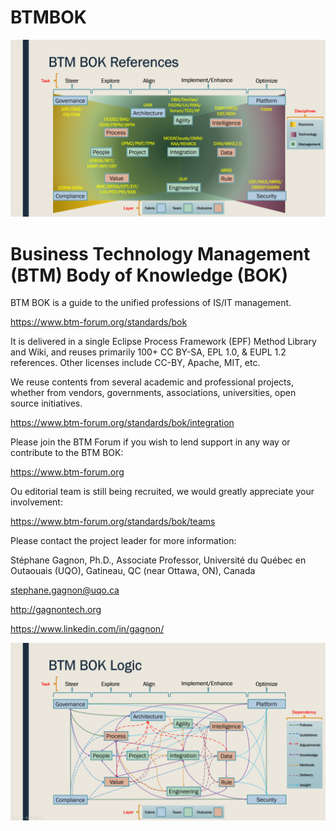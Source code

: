 # BTMBOK

![BTM BOK References](new-v2-fig-1-flos-sources.png "BTM BOK References")

Business Technology Management (BTM) Body of Knowledge (BOK)
============================================================

BTM BOK is a guide to the unified professions of IS/IT management.

https://www.btm-forum.org/standards/bok

It is delivered in a single Eclipse Process Framework (EPF) Method Library and Wiki, and reuses primarily 100+ CC BY-SA, EPL 1.0, & EUPL 1.2 references. Other licenses include CC-BY, Apache, MIT, etc.

We reuse contents from several academic and professional projects, whether from vendors, governments, associations, universities, open source initiatives.

https://www.btm-forum.org/standards/bok/integration

Please join the BTM Forum if you wish to lend support in any way or contribute to the BTM BOK:

https://www.btm-forum.org

Ou editorial team is still being recruited, we would greatly appreciate your involvement:

https://www.btm-forum.org/standards/bok/teams

Please contact the project leader for more information:

Stéphane Gagnon, Ph.D., Associate Professor, Université du Québec en Outaouais (UQO), Gatineau, QC (near Ottawa, ON), Canada

stephane.gagnon@uqo.ca

http://gagnontech.org

https://www.linkedin.com/in/gagnon/

![BTM BOK Practices](new-v2-fig-2-flos-sources.png "BTM BOK Practices")




